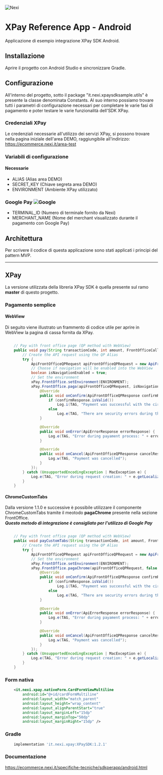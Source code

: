 ![Nexi](https://upload.wikimedia.org/wikipedia/commons/a/ac/Nexi_Logo.png)

# XPay Reference App - Android
Applicazione di esempio integrazione XPay SDK Android.

## Installazione
Aprire il progetto con Android Studio e sincronizzare Gradle.

## Configurazione
All'interno del progetto, sotto il package "it.nexi.xpaysdksample.utils" è presente la classe denominata Constants.
Al suo interno possiamo trovare tutti i parametri di configurazione necessari per completare le varie fasi di pagamento e poter testare le varie funzionalità dell'SDK XPay.

### Credenziali XPay
Le credenziali necessarie all'utilizzo dei servizi XPay, si possono trovare nella pagina iniziale dell'area DEMO, raggiungibile all'indirizzo: https://ecommerce.nexi.it/area-test

### Variabili di configurazione
#### Necessarie
- ALIAS (Alias area DEMO)
- SECRET_KEY (Chiave segreta area DEMO)
- ENVIRONMENT (Ambiente XPay utilizzato)

### Google Pay ![Google](https://img.icons8.com/color/48/000000/google-logo.png)

- TERMINAL_ID (Numero di terminale fornito da Nexi)
- MERCHANT_NAME (Nome del merchant visualizzato durante il pagamento con Google Pay)

## Architettura
Per scrivere il codice di questa applicazione sono stati applicati i principi del pattern MVP.

---
## XPay
La versione utilizzata della libreria XPay SDK è quella presente sul ramo **master** di questo progetto.

### Pagamento semplice
#### WebView
Di seguito viene illustrato un frammento di codice utile per aprire in WebView la pagina di cassa fornita da XPay.</BR>
```java 

    // Pay with front office page (QP method with WebView)
    public void pay(String transactionCode, int amount, FrontOfficeCallbackQP handler) {
        // Create the API request using the QP Alias
        try {
            ApiFrontOfficeQPRequest apiFrontOfficeQPRequest = new ApiFrontOfficeQPRequest(Constants.ALIAS, transactionCode, CurrencyUtilsQP.EUR, amount);
            // Choose if navigation will be enabled into the WebView
            boolean isNavigationEnabled = true;
            // Set the environment
            xPay.FrontOffice.setEnvironment(ENVIRONMENT);
            xPay.FrontOffice.paga(apiFrontOfficeQPRequest, isNavigationEnabled, new FrontOfficeCallbackQP() {
                @Override
                public void onConfirm(ApiFrontOfficeQPResponse confirmResponse) {
                    if (confirmResponse.isValid())
                        Log.i(TAG, "Payment was successful with the circuit " + confirmResponse.getBrand());
                    else
                        Log.e(TAG, "There are security errors during the payment process");
                }

                @Override
                public void onError(ApiErrorResponse errorResponse) {
                    Log.e(TAG, "Error during payament process: " + errorResponse.getError().getMessage());
                }

                @Override
                public void onCancel(ApiFrontOfficeQPResponse cancelResponse) {
                    Log.w(TAG, "Payment was cancelled");
                }
            });
        } catch (UnsupportedEncodingException | MacException e) {
            Log.e(TAG, "Error during request creation: " + e.getLocalizedMessage());
        }
    }
```
#### ChromeCustomTabs
Dalla versione 1.1.0 e successive è possibile utilizzare il componente ChromeCustomTabs tramite il meotodo **pagaChrome** presente nella sezione FrontOffice.</BR>
***Questo metodo di integrazione è consigliato per l'utilizzo di Google Pay***
```java 

    // Pay with front office page (QP method with WebView)
    public void payCustomTabs(String transactionCode, int amount, FrontOfficeCallbackQP handler) {
        // Create the API request using the QP Alias
        try {
            ApiFrontOfficeQPRequest apiFrontOfficeQPRequest = new ApiFrontOfficeQPRequest(Constants.ALIAS, transactionCode, CurrencyUtilsQP.EUR, amount);
            // Set the environment
            xPay.FrontOffice.setEnvironment(ENVIRONMENT);
            xPay.FrontOffice.pagaChrome(apiFrontOfficeQPRequest, false, new FrontOfficeCallbackQP() {
                @Override
                public void onConfirm(ApiFrontOfficeQPResponse confirmResponse) {
                    if (confirmResponse.isValid())
                        Log.i(TAG, "Payment was successful with the circuit " + confirmResponse.getBrand());
                    else
                        Log.e(TAG, "There are security errors during the payment process");
                }

                @Override
                public void onError(ApiErrorResponse errorResponse) {
                    Log.e(TAG, "Error during payament process: " + errorResponse.getError().getMessage());
                }

                @Override
                public void onCancel(ApiFrontOfficeQPResponse cancelResponse) {
                    Log.w(TAG, "Payment was cancelled");
                }
            });
        } catch (UnsupportedEncodingException | MacException e) {
            Log.e(TAG, "Error during request creation: " + e.getLocalizedMessage());
        }
    }
```

### Form nativa
``` xml
    <it.nexi.xpay.nativeForm.CardFormViewMultiline
        android:id="@+id/cardFormMultiline"
        android:layout_width="match_parent"
        android:layout_height="wrap_content"
        android:layout_alignParentStart="true"
        android:layout_marginLeft="15dp"
        android:layout_marginTop="50dp"
        android:layout_marginRight="15dp" />
```

### Gradle
```gradle
    implementation 'it.nexi.xpay:XPaySDK:1.2.1'
```

### Documentazione
https://ecommerce.nexi.it/specifiche-tecniche/sdkperapp/android.html
